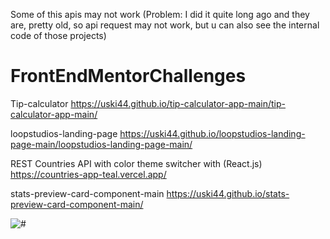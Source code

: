 Some of this apis may not work (Problem: I did it quite long ago and they are, pretty old, so api request may not work, but u can also see the internal code of those projects)
# FrontEndMentorChallenges
Tip-calculator https://uski44.github.io/tip-calculator-app-main/tip-calculator-app-main/

loopstudios-landing-page https://uski44.github.io/loopstudios-landing-page-main/loopstudios-landing-page-main/

REST Countries API with color theme switcher with (React.js)   https://countries-app-teal.vercel.app/

stats-preview-card-component-main https://uski44.github.io/stats-preview-card-component-main/

<img src="https://i.kym-cdn.com/entries/icons/original/000/028/021/work.jpg" alt="#">
